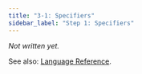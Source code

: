 ```yaml
---
title: "3-1: Specifiers"
sidebar_label: "Step 1: Specifiers"
---
```


_Not written yet._

See also: [Language Reference](/docs/ref/specifiers).
